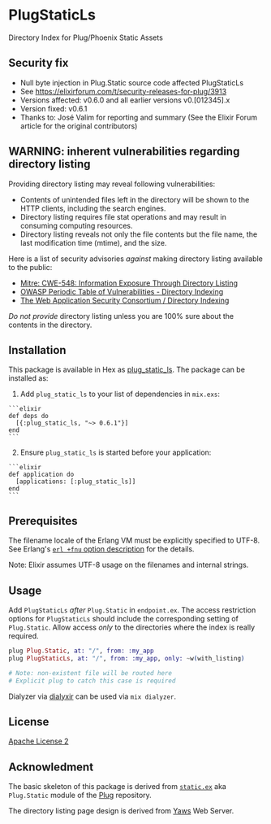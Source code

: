 # PlugStaticLs

Directory Index for Plug/Phoenix Static Assets

## Security fix

* Null byte injection in Plug.Static source code affected PlugStaticLs
* See https://elixirforum.com/t/security-releases-for-plug/3913
* Versions affected: v0.6.0 and all earlier versions v0.[012345].x
* Version fixed: v0.6.1
* Thanks to: José Valim for reporting and summary (See the Elixir Forum article for the original contributors)

## WARNING: inherent vulnerabilities regarding directory listing

Providing directory listing may reveal following vulnerabilities:

* Contents of unintended files left in the directory will be shown to the HTTP clients, including the search engines.
* Directory listing requires file stat operations and may result in consuming computing resources.
* Directory listing reveals not only the file contents but the file name, the last modification time (mtime), and the size.

Here is a list of security advisories *against* making directory listing available to the public:

* [Mitre: CWE-548: Information Exposure Through Directory Listing](http://cwe.mitre.org/data/definitions/548.html)
* [OWASP Periodic Table of Vulnerabilities - Directory Indexing](https://www.owasp.org/index.php/OWASP_Periodic_Table_of_Vulnerabilities_-_Directory_Indexing)
* [The Web Application Security Consortium / Directory Indexing](http://projects.webappsec.org/w/page/13246922/Directory%20Indexing)

*Do not provide* directory listing unless you are 100% sure about the contents in the directory.

## Installation

This package is available in Hex as [plug\_static\_ls](https://hex.pm/packages/plug_static_ls). The package can be installed as:

  1. Add `plug_static_ls` to your list of dependencies in `mix.exs`:

    ```elixir
    def deps do
      [{:plug_static_ls, "~> 0.6.1"}]
    end
    ```

  2. Ensure `plug_static_ls` is started before your application:

    ```elixir
    def application do
      [applications: [:plug_static_ls]]
    end
    ```

## Prerequisites

The filename locale of the Erlang VM must be explicitly specified to UTF-8.
See Erlang's [`erl +fnu` option description](http://erlang.org/doc/man/erl.html) for the details.

Note: Elixir assumes UTF-8 usage on the filenames and internal strings.

## Usage

Add `PlugStaticLs` *after* `Plug.Static` in `endpoint.ex`. The access restriction options for `PlugStaticLs` should include the corresponding setting of `Plug.Static`. Allow access *only* to the directories where the index is really required.

```Elixir
plug Plug.Static, at: "/", from: :my_app
plug PlugStaticLs, at: "/", from: :my_app, only: ~w(with_listing)

# Note: non-existent file will be routed here
# Explicit plug to catch this case is required
```

Dialyzer via [dialyxir](https://github.com/jeremyjh/dialyxir) can be used via `mix dialyzer`.

## License

[Apache License 2](https://www.apache.org/licenses/LICENSE-2.0)

## Acknowledment

The basic skeleton of this package is derived from
[`static.ex`](https://github.com/elixir-lang/plug/blob/master/lib/plug/static.ex)
aka `Plug.Static` module of the [Plug](https://github.com/elixir-lang/plug) repository.

The directory listing page design is derived from [Yaws](http://yaws.hyber.org) Web Server.
